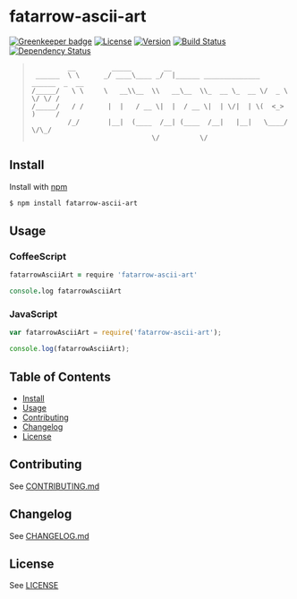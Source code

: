 # fatarrow-ascii-art

[![Greenkeeper badge](https://badges.greenkeeper.io/CaryLandholt/fatarrow-ascii-art.svg)](https://greenkeeper.io/)
[![License][license-image]][license-url]
[![Version][version-image]][version-url]
[![Build Status][build-image]][build-url]
[![Dependency Status][dependencies-image]][dependencies-url]
> ```
>          __         _____        __
>  ______  \ \      _/ ____\____ _/  |______ ______________  ______  _  __
> /_____/   \ \     \   __\\__  \\   __\__  \\_  __ \_  __ \/  _ \ \/ \/ /
> /_____/   / /      |  |   / __ \|  |  / __ \|  | \/|  | \(  <_> )     /
>          /_/       |__|  (____  /__| (____  /__|   |__|   \____/ \/\_/
>                               \/          \/
> ```


## Install
Install with [npm](https://npmjs.org/package/fatarrow-ascii-art)

```bash
$ npm install fatarrow-ascii-art
```


## Usage


### CoffeeScript
```coffee
fatarrowAsciiArt = require 'fatarrow-ascii-art'

console.log fatarrowAsciiArt
```

### JavaScript
```javascript
var fatarrowAsciiArt = require('fatarrow-ascii-art');

console.log(fatarrowAsciiArt);
```


## Table of Contents
* [Install](#install)
* [Usage](#usage)
* [Contributing](#contributing)
* [Changelog](#changelog)
* [License](#license)


## Contributing
See [CONTRIBUTING.md](CONTRIBUTING.md)


## Changelog
See [CHANGELOG.md](CHANGELOG.md)


## License
See [LICENSE](LICENSE)


[build-image]:            http://img.shields.io/travis/CaryLandholt/fatarrow-ascii-art.svg?style=flat
[build-url]:              http://travis-ci.org/CaryLandholt/fatarrow-ascii-art

[dependencies-image]:     http://img.shields.io/gemnasium/CaryLandholt/fatarrow-ascii-art.svg?style=flat
[dependencies-url]:       https://gemnasium.com/CaryLandholt/fatarrow-ascii-art

[license-image]:          http://img.shields.io/badge/license-MIT-blue.svg?style=flat
[license-url]:            LICENSE

[version-image]:          http://img.shields.io/npm/v/fatarrow-ascii-art.svg?style=flat
[version-url]:            https://npmjs.org/package/fatarrow-ascii-art